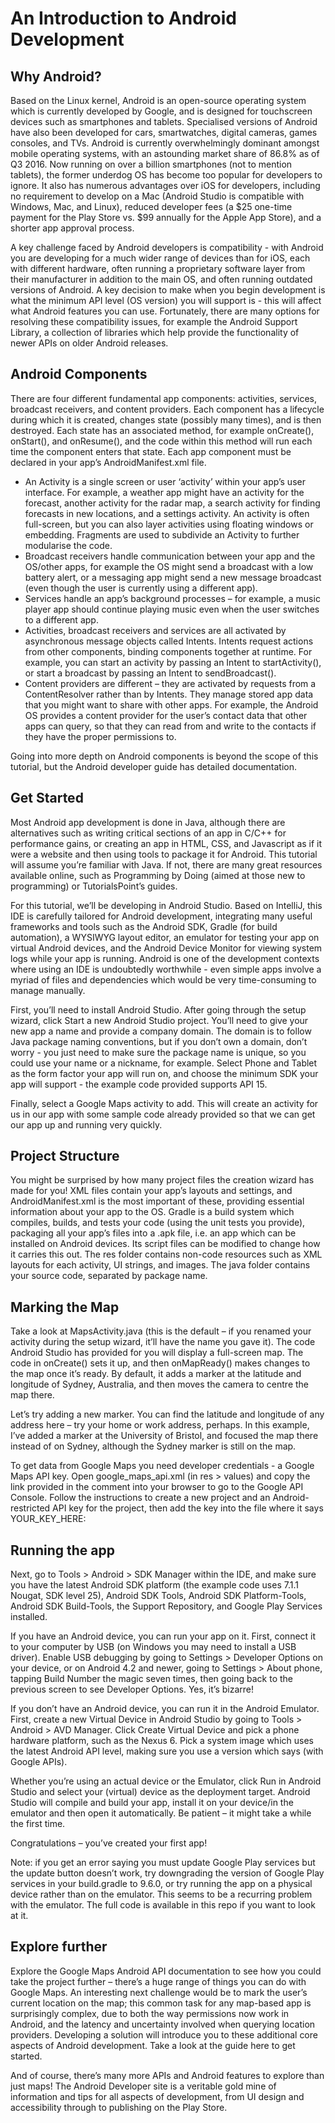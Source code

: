 An Introduction to Android Development
======================================

Why Android?
-----------

Based on the Linux kernel, Android is an open-source operating system which is currently developed by Google, and is designed for touchscreen devices such as smartphones and tablets. Specialised versions of Android have also been developed for cars, smartwatches, digital cameras, games consoles, and TVs. Android is currently overwhelmingly dominant amongst mobile operating systems, with an astounding market share of 86.8% as of Q3 2016. Now running on over a billion smartphones (not to mention tablets), the former underdog OS has become too popular for developers to ignore. It also has numerous advantages over iOS for developers, including no requirement to develop on a Mac (Android Studio is compatible with Windows, Mac, and Linux), reduced developer fees (a $25 one-time payment for the Play Store vs. $99 annually for the Apple App Store), and a shorter app approval process.

A key challenge faced by Android developers is compatibility - with Android you are developing for a much wider range of devices than for iOS, each with different hardware, often running a proprietary software layer from their manufacturer in addition to the main OS, and often running outdated versions of Android. A key decision to make when you begin development is what the minimum API level (OS version) you will support is - this will affect what Android features you can use. Fortunately, there are many options for resolving these compatibility issues, for example the Android Support Library, a collection of libraries which help provide the functionality of newer APIs on older Android releases. 

Android Components
------------------
There are four different fundamental app components: activities, services, broadcast receivers, and content providers. Each component has a lifecycle during which it is created, changes state (possibly many times), and is then destroyed. Each state has an associated method, for example onCreate(), onStart(), and onResume(), and the code within this method will run each time the component enters that state. Each app component must be declared in your app’s AndroidManifest.xml file.

* An Activity is a single screen or user ‘activity’ within your app’s user interface. For example, a weather app might have an activity for the forecast, another activity for the radar map, a search activity for finding forecasts in new locations, and a settings activity. An activity is often full-screen, but you can also layer activities using floating windows or embedding. Fragments are used to subdivide an Activity to further modularise the code.
* Broadcast receivers handle communication between your app and the OS/other apps, for example the OS might send a broadcast with a low battery alert, or a messaging app might send a new message broadcast (even though the user is currently using a different app).
* Services handle an app’s background processes – for example, a music player app should continue playing music even when the user switches to a different app.
* Activities, broadcast receivers and services are all activated by asynchronous message objects called Intents. Intents request actions from other components, binding components together at runtime. For example, you can start an activity by passing an Intent to startActivity(), or start a broadcast by passing an Intent to sendBroadcast().
* Content providers are different – they are activated by requests from a ContentResolver rather than by Intents. They manage stored app data that you might want to share with other apps. For example, the Android OS provides a content provider for the user’s contact data that other apps can query, so that they can read from and write to the contacts if they have the proper permissions to.

Going into more depth on Android components is beyond the scope of this tutorial, but the Android developer guide has detailed documentation.

Get Started
------------
Most Android app development is done in Java, although there are alternatives such as writing critical sections of an app in C/C++ for performance gains, or creating an app in HTML, CSS, and Javascript as if it were a website and then using tools to package it for Android. This tutorial will assume you’re familiar with Java. If not, there are many great resources available online, such as Programming by Doing (aimed at those new to programming) or TutorialsPoint’s guides. 

For this tutorial, we’ll be developing in Android Studio. Based on IntelliJ, this IDE is carefully tailored for Android development, integrating many useful frameworks and tools such as the Android SDK, Gradle (for build automation), a WYSIWYG layout editor, an emulator for testing your app on virtual Android devices, and the Android Device Monitor for viewing system logs while your app is running. Android is one of the development contexts where using an IDE is undoubtedly worthwhile - even simple apps involve a myriad of files and dependencies which would be very time-consuming to manage manually.

First, you’ll need to install Android Studio. After going through the setup wizard, click Start a new Android Studio project. You’ll need to give your new app a name and provide a company domain. The domain is to follow Java package naming conventions, but if you don’t own a domain, don’t worry - you just need to make sure the package name is unique, so you could use your name or a nickname, for example. Select Phone and Tablet as the form factor your app will run on, and choose the minimum SDK your app will support - the example code provided supports API 15.

Finally, select a Google Maps activity to add. This will create an activity for us in our app with some sample code already provided so that we can get our app up and running very quickly.

Project Structure
-----------------
You might be surprised by how many project files the creation wizard has made for you! XML files contain your app’s layouts and settings, and AndroidManifest.xml is the most important of these, providing essential information about your app to the OS. Gradle is a build system which compiles, builds, and tests your code (using the unit tests you provide), packaging all your app’s files into a .apk file, i.e. an app which can be installed on Android devices. Its script files can be modified to change how it carries this out. The res folder contains non-code resources such as XML layouts for each activity, UI strings, and images. The java folder contains your source code, separated by package name. 

Marking the Map
---------------
Take a look at MapsActivity.java (this is the default – if you renamed your activity during the setup wizard, it’ll have the name you gave it). The code Android Studio has provided for you will display a full-screen map. The code in onCreate() sets it up, and then onMapReady() makes changes to the map once it’s ready. By default, it adds a marker at the latitude and longitude of Sydney, Australia, and then moves the camera to centre the map there. 

Let’s try adding a new marker. You can find the latitude and longitude of any address here – try your home or work address, perhaps. In this example, I’ve added a marker at the University of Bristol, and focused the map there instead of on Sydney, although the Sydney marker is still on the map. 

To get data from Google Maps you need developer credentials - a Google Maps API key. Open google_maps_api.xml (in res > values) and copy the link provided in the comment into your browser to go to the Google API Console. Follow the instructions to create a new project and an Android-restricted API key for the project, then add the key into the file where it says YOUR_KEY_HERE:

Running the app
---------------
Next, go to Tools > Android > SDK Manager within the IDE, and make sure you have the latest Android SDK platform (the example code uses 7.1.1 Nougat, SDK level 25), Android SDK Tools, Android SDK Platform-Tools, Android SDK Build-Tools, the Support Repository, and Google Play Services installed.

If you have an Android device, you can run your app on it. First, connect it to your computer by USB (on Windows you may need to install a USB driver). Enable USB debugging by going to Settings > Developer Options on your device, or on Android 4.2 and newer, going to Settings > About phone, tapping Build Number the magic seven times, then going back to the previous screen to see Developer Options. Yes, it’s bizarre! 

If you don’t have an Android device, you can run it in the Android Emulator. First, create a new Virtual Device in Android Studio by going to Tools > Android > AVD Manager. Click Create Virtual Device and pick a phone hardware platform, such as the Nexus 6. Pick a system image which uses the latest Android API level, making sure you use a version which says (with Google APIs).

Whether you’re using an actual device or the Emulator, click Run   in Android Studio and select your (virtual) device as the deployment target. Android Studio will compile and build your app, install it on your device/in the emulator and then open it automatically. Be patient – it might take a while the first time.

Congratulations – you’ve created your first app!

Note: if you get an error saying you must update Google Play services but the update button doesn’t work, try downgrading the version of Google Play services in your build.gradle to 9.6.0, or try running the app on a physical device rather than on the emulator. This seems to be a recurring problem with the emulator.
The full code is available in this repo if you want to look at it.

Explore further
---------------
Explore the Google Maps Android API documentation to see how you could take the project further – there’s a huge range of things you can do with Google Maps. An interesting next challenge would be to mark the user’s current location on the map; this common task for any map-based app is surprisingly complex, due to both the way permissions now work in Android, and the latency and uncertainty involved when querying location providers. Developing a solution will introduce you to these additional core aspects of Android development. Take a look at the guide here to get started.

And of course, there’s many more APIs and Android features to explore than just maps! The Android Developer site is a veritable gold mine of information and tips for all aspects of development, from UI design and accessibility through to publishing on the Play Store.

